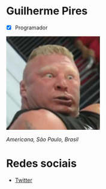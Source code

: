 # Guilherme Pires
- [x] Programador

![Bork Lasers](bork.jpg)

*Americana, São Paulo, Brasil*

# Redes sociais

- [Twitter](https://twitter.com/gppires9)
